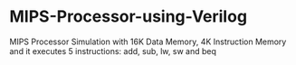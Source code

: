 # MIPS-Processor-using-Verilog
MIPS Processor Simulation with 16K Data Memory, 4K Instruction Memory and it executes 5 instructions: add, sub, lw, sw and beq
